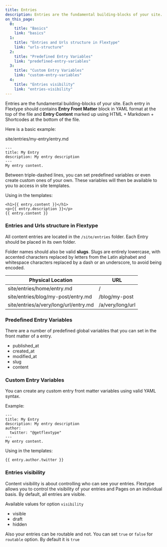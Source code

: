 ```yaml
---
title: Entries
description: Entries are the fundamental building-blocks of your site. Each entry in Flextype should contains Entry Front Matter block in YAML format at the top of the file and Entry Content marked up using HTML + Markdown + Shortcodes at the bottom of the file.
on_this_page:
  0:
    title: "Basics"
    link: "basics"
  1:
    title: "Entries and Urls structure in Flextype"
    link: "urls-structure"
  2:
    title: "Predefined Entry Variables"
    link: "predefined-entry-variables"
  3:
    title: "Custom Entry Variables"
    link: "custom-entry-variables"
  4:
    title: "Entries visibility"
    link: "entries-visibility"
---
```

<a name="basics"></a>
Entries are the fundamental building-blocks of your site. Each entry in Flextype should contains **Entry Front Matter** block in YAML format at the top of the file and **Entry Content** marked up using HTML + Markdown + Shortcodes at the bottom of the file.

Here is a basic example:

<div class="file-header"><i class="far fa-file-alt"></i> site/entries/my-entry/entry.md</div>

    ---
    title: My Entry
    description: My entry description
    ---
    My entry content.

Between triple-dashed lines, you can set predefined variables or even create custom ones of your own. These variables will then be available to you to access in site templates.

Using in the templates:

```twig
<h1>{{ entry.content }}</h1>
<p>{{ entry.description }}</p>
{{ entry.content }}
```

### <a name="urls-structure"></a> Entries and Urls structure in Flextype

All content entries are located in the `/site/entries` folder. Each Entry should be placed in its own folder.

Folder names should also be valid **slugs**. Slugs are entirely lowercase, with accented characters replaced by letters from the Latin alphabet and whitespace characters replaced by a dash or an underscore, to avoid being encoded.

| Physical Location                     | URL              |
| ------------------------------------- | ---------------- |
| site/entries/home/entry.md            | /                |
| site/entries/blog/my-post/entry.md    | /blog/my-post    |
| site/entries/a/very/long/url/entry.md | /a/very/long/url |


### <a name="predefined-entry-variables"></a> Predefined Entry Variables

There are a number of predefined global variables that you can set in the front matter of a entry.

* published_at
* created_at
* modified_at
* slug
* content

### <a name="custom-entry-variables"></a> Custom Entry Variables

You can create any custom entry front matter variables using valid YAML syntax.

Example:

    ---
    title: My Entry
    description: My entry description
    author:
      twitter: "@getflextype"
    ---
    My entry content.


Using in the templates:

```twig
{{ entry.author.twitter }}
```

### <a name="entries-visibility"></a> Entries visibility

Content visibility is about controlling who can see your entries. Flextype allows you to control the visibility of your entries and Pages on an individual basis. By default, all entries are visible.

Available values for option `visibility`
* visible
* draft
* hidden

Also your entries can be routable and not. You can set `true` or `false` for `routable` option. By default it is `true`
